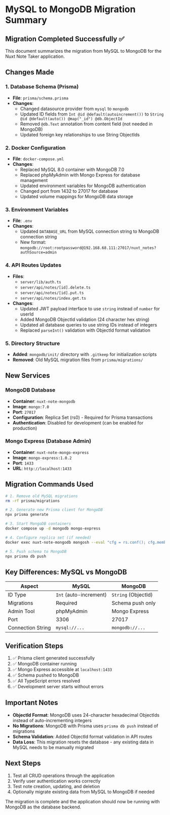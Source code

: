 # MySQL to MongoDB Migration Summary

## Migration Completed Successfully ✅

This document summarizes the migration from MySQL to MongoDB for the Nuxt Note Taker application.

## Changes Made

### 1. Database Schema (Prisma)

- **File**: `prisma/schema.prisma`
- **Changes**:
  - Changed datasource provider from `mysql` to `mongodb`
  - Updated ID fields from `Int @id @default(autoincrement())` to `String @id @default(auto()) @map("_id") @db.ObjectId`
  - Removed `@db.Text` annotation from content field (not needed in MongoDB)
  - Updated foreign key relationships to use String ObjectIds

### 2. Docker Configuration

- **File**: `docker-compose.yml`
- **Changes**:
  - Replaced MySQL 8.0 container with MongoDB 7.0
  - Replaced phpMyAdmin with Mongo Express for database management
  - Updated environment variables for MongoDB authentication
  - Changed port from 1432 to 27017 for database
  - Updated volume mappings for MongoDB data storage

### 3. Environment Variables

- **File**: `.env`
- **Changes**:
  - Updated `DATABASE_URL` from MySQL connection string to MongoDB connection string
  - New format: `mongodb://root:rootpassword@192.168.68.111:27017/nuxt_notes?authSource=admin`

### 4. API Routes Updates

- **Files**:
  - `server/lib/auth.ts`
  - `server/api/notes/[id].delete.ts`
  - `server/api/notes/[id].put.ts`
  - `server/api/notes/index.get.ts`
- **Changes**:
  - Updated JWT payload interface to use `string` instead of `number` for userId
  - Added MongoDB ObjectId validation (24 character hex string)
  - Updated all database queries to use string IDs instead of integers
  - Replaced `parseInt()` validation with ObjectId format validation

### 5. Directory Structure

- **Added**: `mongodb/init/` directory with `.gitkeep` for initialization scripts
- **Removed**: Old MySQL migration files from `prisma/migrations/`

## New Services

### MongoDB Database

- **Container**: `nuxt-note-mongodb`
- **Image**: `mongo:7.0`
- **Port**: `27017`
- **Configuration**: Replica Set (rs0) - Required for Prisma transactions
- **Authentication**: Disabled for development (can be enabled for production)

### Mongo Express (Database Admin)

- **Container**: `nuxt-note-mongo-express`
- **Image**: `mongo-express:1.0.2`
- **Port**: `1433`
- **URL**: `http://localhost:1433`

## Migration Commands Used

```bash
# 1. Remove old MySQL migrations
rm -rf prisma/migrations

# 2. Generate new Prisma client for MongoDB
npx prisma generate

# 3. Start MongoDB containers
docker compose up -d mongodb mongo-express

# 4. Configure replica set (if needed)
docker exec nuxt-note-mongodb mongosh --eval "cfg = rs.conf(); cfg.members[0].host = '192.168.68.111:27017'; rs.reconfig(cfg)"

# 5. Push schema to MongoDB
npx prisma db push
```

## Key Differences: MySQL vs MongoDB

| Aspect            | MySQL                  | MongoDB             |
| ----------------- | ---------------------- | ------------------- |
| ID Type           | `Int` (auto-increment) | `String` (ObjectId) |
| Migrations        | Required               | Schema push only    |
| Admin Tool        | phpMyAdmin             | Mongo Express       |
| Port              | 3306                   | 27017               |
| Connection String | `mysql://...`          | `mongodb://...`     |

## Verification Steps

1. ✅ Prisma client generated successfully
2. ✅ MongoDB container running
3. ✅ Mongo Express accessible at `localhost:1433`
4. ✅ Schema pushed to MongoDB
5. ✅ All TypeScript errors resolved
6. ✅ Development server starts without errors

## Important Notes

- **ObjectId Format**: MongoDB uses 24-character hexadecimal ObjectIds instead of auto-incrementing integers
- **No Migrations**: MongoDB with Prisma uses `prisma db push` instead of migrations
- **Schema Validation**: Added ObjectId format validation in API routes
- **Data Loss**: This migration resets the database - any existing data in MySQL needs to be manually migrated

## Next Steps

1. Test all CRUD operations through the application
2. Verify user authentication works correctly
3. Test note creation, updating, and deletion
4. Optionally migrate existing data from MySQL to MongoDB if needed

The migration is complete and the application should now be running with MongoDB as the database backend.
